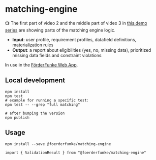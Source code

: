 # matching-engine

:tv: The first part of video 2 and the middle part of video 3 in [this demo series](https://youtube.com/playlist?list=PLqnwgqv0hgr5XX7cui8KeycLc5nL1Ixk9) are showing parts of the matching engine logic.

- **Input**: user profile, requirement profiles, datafield definitions, materialization rules
- **Output**: a report about eligibilities (yes, no, missing data), prioritized missing data fields and constraint violations

In use in the [FörderFunke Web App](https://github.com/Citizen-Knowledge-Graph/foerderfunke-react-app).

## Local development

```shell
npm install
npm test
# example for running a specific test:
npm test -- --grep "full matching"

# after bumping the version
npm publish
```

## Usage

```shell
npm install --save @foerderfunke/matching-engine

import { ValidationResult } from "@foerderfunke/matching-engine"
```
